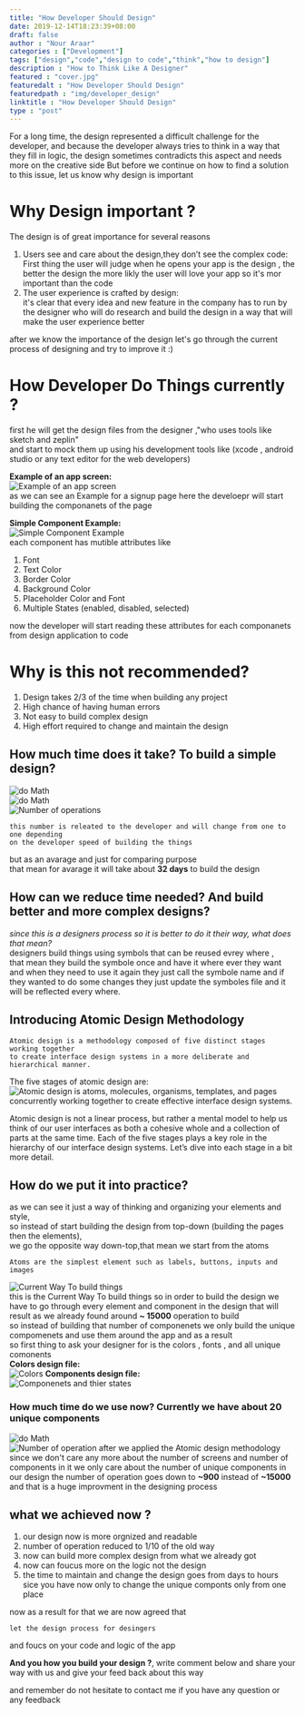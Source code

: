 ```yaml
---
title: "How Developer Should Design"
date: 2019-12-14T18:23:39+08:00
draft: false
author : "Nour Araar"
categories : ["Development"]
tags: ["design","code","design to code","think","how to design"]
description : "How to Think Like A Designer"
featured : "cover.jpg"
featuredalt : "How Developer Should Design"
featuredpath : "img/developer_design"
linktitle : "How Developer Should Design"
type : "post"
---
```

For a long time, the design represented a difficult challenge for the developer, and because the developer always tries to think in a way that they fill in logic, the design sometimes contradicts this aspect and needs more on the creative side But before we continue on how to find a solution to this issue, let us know why design is important

# Why Design important ?
The design is of great importance for several reasons 
1. Users see and care about the design,they don’t see the complex code:  
   First thing the user will judge when he opens your app is the design ,
   the better the design the more likly the user will love your app so it's mor important than the code
2. The user experience is crafted by design:  
    it's clear that every idea and new feature in the company has to run by the designer 
    who will do research and build the design in a way that will make the user experience better

after we know the importance of the design let's go through the current process of designing and try to improve it :)

# How Developer Do Things currently ?
first he will get the design files from the designer ,"who uses tools like sketch and zeplin"  
and start to mock them up using his development tools like (xcode , android studio or any text editor for the web developers)   

**Example of an app screen:**  
![Example of an app screen](/img/developer_design/sign_up_page.png "Example of an app screen")  
as we can see an Example for a signup page here the develoepr will start building the componanets of the page  

**Simple Component Example:**  
![Simple Component Example](/img/developer_design/element_example.jpg "Simple Component Example")  
each component has mutible attributes like    
1. Font
2. Text Color
3. Border Color
4. Background Color
5. Placeholder Color and Font
6. Multiple States (enabled, disabled, selected)  

now the developer will start reading these attributes for each componanets from design application to code

# Why is this not recommended?
1. Design takes 2/3 of the time when building any project
2. High chance of having human errors
3. Not easy to build complex design
4. High effort required to change and maintain the design  
   
## How much time does it take? To build a simple design?
![do Math](/img/developer_design/do_math.gif "Do Math")  
![do Math](/img/developer_design/math.gif "Do Math")  
![Number of operations](/img/developer_design/number_of_process.png "Number of operations")  
```
this number is releated to the developer and will change from one to one depending  
on the developer speed of building the things
```
but as an avarage and just for comparing purpose  
that mean for avarage it will take about **32 days** to build the design

## How can we reduce time needed? And build better and more complex designs?
*since this is a designers process so it is better to do it their way, what does that mean?*  
designers build things using symbols that can be reused evrey where ,  
that mean they build the symbole once and have it where ever they want 
and when they need to use it again they just call the symbole name and if they wanted to do some changes they just update the symboles file
and it will be reflected every where.

## Introducing Atomic Design Methodology
```
Atomic design is a methodology composed of five distinct stages working together 
to create interface design systems in a more deliberate and hierarchical manner. 
```
The five stages of atomic design are:  
![Atomic design is atoms, molecules, organisms, templates, and pages concurrently working together to create effective interface design systems.](/img/developer_design/atomic-design-abstract-concrete.png "Atomic design is atoms, molecules, organisms, templates, and pages concurrently working together to create effective interface design systems.")  

Atomic design is not a linear process, but rather a mental model to help us think of our user interfaces as both a cohesive whole and a collection of parts at the same time. Each of the five stages plays a key role in the hierarchy of our interface design systems. Let’s dive into each stage in a bit more detail.


## How do we put it into practice?
as we can see it just a way of thinking and organizing your elements and style,  
so instead of start building the design from top-down (building the pages then the elements),  
we go the opposite way down-top,that mean we start from the atoms
```
Atoms are the simplest element such as labels, buttons, inputs and images
```
![Current Way To build things](/img/developer_design/top-down.png "Current Way To build things")  
this is the Current Way To build things so in order to build the design we have to go through every element and component in the design that will result as we already found around **~ 15000** operation to build  
so instead of building that number of componenets we only build the unique compomenets and use them around the app and as a result  
so first thing to ask your designer for is the colors , fonts , and all unique comonents  
**Colors design file:**  
![Colors](/img/developer_design/colors.png "Colors")
**Components design file:**  
![Componenets and thier states](/img/developer_design/components.png "Componenets and thier states")
### How much time do we use now? Currently we have about 20 unique components
![do Math](/img/developer_design/do_math.gif "Do Math")
![Number of operation after we applied the Atomic design methodology](/img/developer_design/new-results.png "Number of operation after we applied the Atomic design methodology")
since we don't care any more about the number of screens and number of components in it we only care about the number of unique components in our design the number of operation goes down to **~900** instead of **~15000** and that is a huge improvment in the designing process

## what we achieved now ?
1. our design now is more orgnized and readable
2. number of operation reduced to 1/10 of the old way
3. now can build more complex design from what we already got
4. now can foucus more on the logic not the design
5. the time to maintain and change the design goes from days to hours  
   sice you have now only to change the unique componts only from one place

now as a result for that we are now agreed that
```
let the design process for desingers
```
and foucs on your code and logic of the app

**And you how you build your design ?**, write comment below and share your way with us and give your feed back about this way

and remember do not hesitate to contact me if you have any question or any feedback 

 